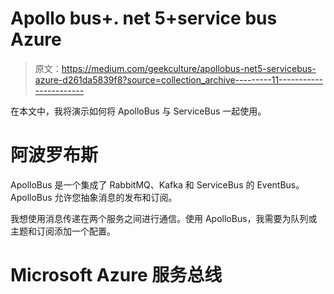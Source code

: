 # Apollo bus+. net 5+service bus Azure

> 原文：<https://medium.com/geekculture/apollobus-net5-servicebus-azure-d261da5839f8?source=collection_archive---------11----------------------->

在本文中，我将演示如何将 ApolloBus 与 ServiceBus 一起使用。

# 阿波罗布斯

ApolloBus 是一个集成了 RabbitMQ、Kafka 和 ServiceBus 的 EventBus。ApolloBus 允许您抽象消息的发布和订阅。

我想使用消息传递在两个服务之间进行通信。使用 ApolloBus，我需要为队列或主题和订阅添加一个配置。

# Microsoft Azure 服务总线